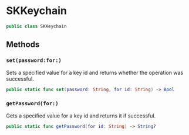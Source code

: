 # SKKeychain

``` swift
public class SKKeychain
```

## Methods

### `set(password:for:)`

Sets a specified value for a key id and returns whether the operation was successful.

``` swift
public static func set(password: String, for id: String) -> Bool
```

### `getPassword(for:)`

Gets a specified value for a key id and returns it if successful.

``` swift
public static func getPassword(for id: String) -> String?
```
